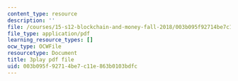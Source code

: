 ```yaml
---
content_type: resource
description: ''
file: /courses/15-s12-blockchain-and-money-fall-2018/003b095f92714be7c11e863b0103bdfc_EH6vE97qIP4.pdf
file_type: application/pdf
learning_resource_types: []
ocw_type: OCWFile
resourcetype: Document
title: 3play pdf file
uid: 003b095f-9271-4be7-c11e-863b0103bdfc
---
```

